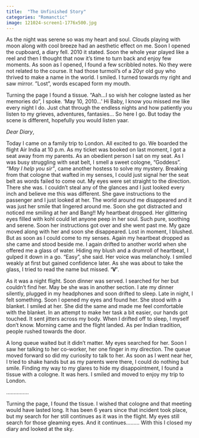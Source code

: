 ```yaml
---
title:  "The Unfinished Story"
categories: "Romanctic"
image: 121024-screen1-1776x500.jpg
---
```



As the night was serene so was my heart and soul. Clouds playing with moon along with cool breeze had an aesthetic effect on me. Soon I opened the cupboard, a diary fell. 2010 it stated. Soon the whole year played like a reel and then I thought that now it’s time to turn back and enjoy few moments. As soon as I opened, I found a few scribbled notes. No they were not related to the course. It had those turmoil’s of a 20yr old guy who thrived to make a name in the world. I smiled. I turned towards my right and saw mirror. ”Lost”, words escaped form my mouth.




Turning the page I found a tissue. “Aah…I so wish her cologne lasted as her memories do”, I spoke.
‘May 10, 2010…’
Hi Baby, I know you missed me like every night I do. Just chat through the endless nights and how patiently you listen to my grieves, adventures, fantasies…
So here I go. But today the scene is different, hopefully you would listen yaar.




<i>Dear Diary</i>,




Today I came on a family trip to London. All excited to go. We boarded the flight Air India at 10 p.m. As my ticket was booked on last moment, I got a seat away from my parents. As an obedient person I sat on my seat. As I was busy struggling with seat belt, I smell a sweet cologne, “Goddess”.
<i>“May I help you sir”</i>, came another hostess to solve my mystery. Breaking from that cologne that wafted in my senses, I could just signal her the seat belt as words failed to come out. My eyes were set straight to the direction. There she was.
I couldn’t steal any of the glances and I just looked every inch and believe me this was different. She gave instructions to the passenger and I just looked at her. The world around me disappeared and it was just her smile that lingered around me. Soon she got distracted and noticed me smiling at her and Bang!! My heartbeat dropped. Her glittering eyes filled with kohl could let anyone peep in her soul.
Such pure, soothing and serene. Soon her instructions got over and she went past me. My gaze moved along with her and soon she disappeared. Lost in moment, I blushed. But as soon as I could come to my senses. Again my heartbeat dropped as she came and stood beside me. I again drifted to another world when she offered me a glass of water. Hiding my blush and a drumroll of heartbeat, I gulped it down in a go.
“Easy”, she said.
Her voice was melancholy. I smiled weakly at first but gained confidence later. As she was about to take the glass, I tried to read the name but missed.
<b>‘V’</b>.




As it was a night flight. Soon dinner was served. I searched for her but couldn’t find her. May be she was in another section. I ate my dinner silently, plugged in my headphones and soon drifted to sleep.
Late in night, I felt something. Soon I opened my eyes and found her. She stood with a blanket. I smiled at her. She did the same and made me feel comfortable with the blanket. In an attempt to make her task a bit easier, our hands got touched. It sent jitters across my body. When I drifted off to sleep, I myself don’t know. Morning came and the flight landed. As per Indian tradition, people rushed towards the door.




A long queue waited but it didn’t matter. My eyes searched for her. Soon I saw her talking to her co-worker, her one finger in my direction. The queue moved forward so did my curiosity to talk to her. As soon as I went near her, I tried to shake hands but as my parents were there, I could do nothing but smile. Finding my way to my glares to hide my disappointment, I found a tissue with a cologne. It was hers.
I smiled and moved to enjoy my trip to London.




……………




Turning the page, I found the tissue. I wished that cologne and that meeting would have lasted long. It has been 6 years since that incident took place, but my search for her still continues as it was in the flight. My eyes still search for those gleaming eyes.
And it continues………
With this I closed my diary and looked at the sky.



